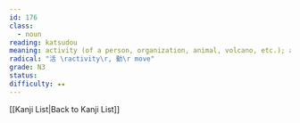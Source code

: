 ```yaml
---
id: 176
class:
  - noun
reading: katsudou
meaning: activity (of a person, organization, animal, volcano, etc.); action
radical: "活 \ractivity\r, 動\r move"
grade: N3
status:
difficulty: ★★
---
```

[[Kanji List|Back to Kanji List]]